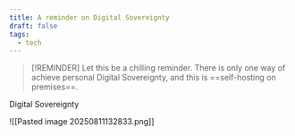 ```yaml
---
title: A reminder on Digital Sovereignty
draft: false
tags:
  - tech
---
```


> [!REMINDER]
> Let this be a chilling reminder. There is only one way of achieve personal Digital Sovereignty, and this is ==self-hosting on premises==. 

Digital Sovereignty

![[Pasted image 20250811132833.png]]